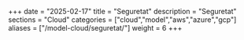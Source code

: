 +++
date        = "2025-02-17"
title       = "Seguretat"
description = "Seguretat"
sections    = "Cloud"
categories  = ["cloud","model","aws","azure","gcp"]
aliases     = ["/model-cloud/seguretat/"]
weight		= 6
+++